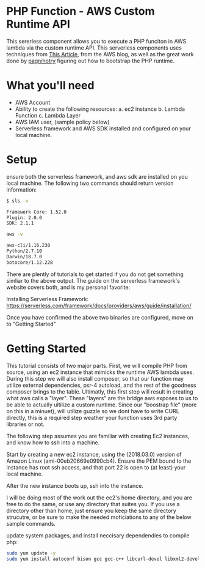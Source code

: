 # PHP Function - AWS Custom Runtime API

This sererless component allows you to execute a PHP funciton in AWS lambda via the custom runtime API. This serverless components uses techniques from [This Article](https://aws.amazon.com/blogs/apn/aws-lambda-custom-runtime-for-php-a-practical-example/), from the AWS blog, as well as the great work done by [pagnihotry](https://github.com/pagnihotry/PHP-Lambda-Runtime) figuring out how to bootstrap the PHP runtime.

# What you'll need

-   AWS Account
-   Ability to create the following resources:
    a. ec2 instance
    b. Lambda Function
    c. Lambda Layer
-   AWS IAM user, (sample policy below)
-   Serverless framework and AWS SDK installed and configured on your local machine.

# Setup

ensure both the serverless framework, and aws sdk are installed on you local machine. The following two commands should return version information:

```bash
$ sls -v

Framework Core: 1.52.0
Plugin: 2.0.0
SDK: 2.1.1
```

```bash
aws -v

aws-cli/1.16.238
Python/2.7.10
Darwin/18.7.0
botocore/1.12.228
```

There are plently of tutorials to get started if you do not get something simliar to the above output. The guide on the serverless framework's website covers both, and is my personal favorite:

Installing Serverless Framework:
https://serverless.com/framework/docs/providers/aws/guide/installation/

Once you have confirmed the above two binaries are configured, move on to "Getting Started"

# Getting Started

This tutorial consists of two major parts. First, we will compile PHP from source, using an ec2 instance that mimicks the runtime AWS lambda uses. During this step we will also install composer, so that our function may utilize external dependencies, psr-4 autoload, and the rest of the goodness composer brings to the table. Ultimatly, this first step will result in creating what aws calls a "layer". These "layers" are the bridge aws exposes to us to be able to actually ultilize a custom runtime. Since our "boostrap file" (more on this in a minuet), will utilize guzzle so we dont have to write CURL directly, this is a required step weather your function uses 3rd party libraries or not.

The following step assumes you are familiar with creating Ec2 instances, and know how to ssh into a machine.

Start by creating a new ec2 instance, using the (2018.03.0) version of Amazon Linux (ami-00eb20669e0990cb4). Ensure the PEM bound to the instance has root ssh access, and that port 22 is open to (at least) your local machine.

After the new instance boots up, ssh into the instance.

I will be doing most of the work out the ec2's home directory, and you are free to do the same, or use any directory that suites you. If you use a directory other than home, just ensure you keep the same directory strucutre, or be sure to make the needed moficiations to any of the below sample commands.

update system packages, and install neccisary dependendies to compile php:

```bash
sudo yum update -y
sudo yum install autoconf bison gcc gcc-c++ libcurl-devel libxml2-devel -y
```
